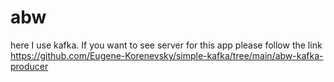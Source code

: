 # abw
here I use kafka. If you want to see server for this app please follow the link https://github.com/Eugene-Korenevsky/simple-kafka/tree/main/abw-kafka-producer 